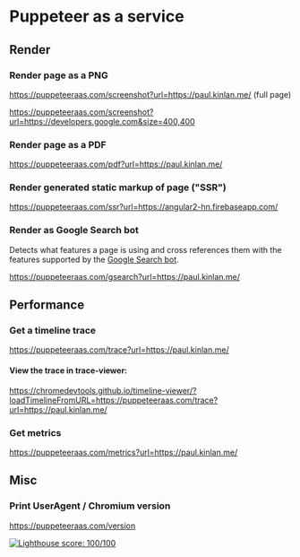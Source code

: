 Puppeteer as a service
======================

## Render

### Render page as a PNG
https://puppeteeraas.com/screenshot?url=https://paul.kinlan.me/ (full page)

https://puppeteeraas.com/screenshot?url=https://developers.google.com&size=400,400

### Render page as a PDF
https://puppeteeraas.com/pdf?url=https://paul.kinlan.me/

### Render generated static markup of page ("SSR")
https://puppeteeraas.com/ssr?url=https://angular2-hn.firebaseapp.com/

### Render as Google Search bot

Detects what features a page is using and cross references them with the features
supported by the [Google Search bot](https://developers.google.com/search/docs/guides/rendering).

https://puppeteeraas.com/gsearch?url=https://paul.kinlan.me/

## Performance

### Get a timeline trace

https://puppeteeraas.com/trace?url=https://paul.kinlan.me/

#### View the trace in trace-viewer:

https://chromedevtools.github.io/timeline-viewer/?loadTimelineFromURL=https://puppeteeraas.com/trace?url=https://paul.kinlan.me/

### Get metrics
https://puppeteeraas.com/metrics?url=https://paul.kinlan.me/

## Misc

### Print UserAgent / Chromium version
https://puppeteeraas.com/version

[![Lighthouse score: 100/100](https://lighthouse-badge.appspot.com/?score=100&category=Perf)](https://github.com/ebidel/lighthouse-badge)
